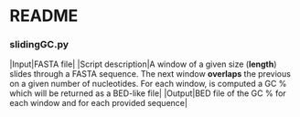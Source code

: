 # README

### slidingGC.py

|Input|FASTA file|
|Script description|A window of a given size (**length**) slides through a FASTA sequence. The next window **overlaps** the previous on a given number of nucleotides. For each window, is computed a GC % which will be returned as a BED-like file|
|Output|BED file of the GC % for each window and for each provided sequence|


